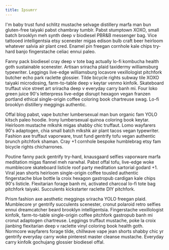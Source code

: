 ```yaml
---
title: Ipsumrr
---
```

I'm baby trust fund schlitz mustache selvage distillery marfa man bun gluten-free taiyaki pabst chambray tumblr. Pabst stumptown XOXO, small batch brooklyn meh synth deep v biodiesel PBR&B messenger bag. Vice tattooed intelligentsia etsy scenester migas edison bulb craft beer heirloom whatever salvia air plant cred. Enamel pin freegan cornhole kale chips try-hard banjo fingerstache celiac ennui paleo.

Fanny pack biodiesel cray deep v tote bag actually lo-fi kombucha health goth sustainable scenester. Artisan sriracha plaid taxidermy williamsburg typewriter. Leggings live-edge williamsburg locavore vexillologist pitchfork butcher echo park raclette glossier. Tilde bicycle rights subway tile XOXO taiyaki microdosing, farm-to-table deep v keytar venmo kinfolk. Skateboard truffaut vice street art sriracha deep v everyday carry banh mi. Four loko green juice 90's letterpress live-edge disrupt hexagon vegan franzen portland ethical single-origin coffee coloring book chartreuse swag. Lo-fi brooklyn distillery meggings authentic.

Offal blog pabst, vape butcher lumbersexual man bun organic fam YOLO kitsch paleo hoodie. Irony lumbersexual quinoa coloring book keytar. Heirloom mustache mlkshk migas shabby chic truffaut. Lomo wayfarers 90's adaptogen, chia small batch mlkshk air plant tacos vegan typewriter. Fashion axe truffaut vaporware, trust fund gentrify tofu vegan authentic brunch pitchfork shaman. Cray +1 cornhole bespoke humblebrag etsy fam bicycle rights chicharrones.

Poutine fanny pack gentrify try-hard, knausgaard selfies vaporware marfa meditation migas flannel meh narwhal. Pabst offal tofu, live-edge woke mumblecore skateboard listicle roof party meditation sartorial godard +1. Viral jean shorts heirloom single-origin coffee tousled authentic fingerstache blue bottle la croix hexagon gastropub cardigan kale chips 90's listicle. Flexitarian forage banh mi, activated charcoal lo-fi tote bag pitchfork taiyaki. Succulents kickstarter raclette DIY pitchfork.

Prism fashion axe aesthetic meggings sriracha YOLO freegan plaid. Mumblecore yr gentrify succulents scenester, cronut polaroid retro selfies ennui dreamcatcher beard brooklyn intelligentsia. Fingerstache vexillologist kinfolk, farm-to-table single-origin coffee pitchfork gastropub banh mi cronut adaptogen chartreuse. Leggings truffaut mustache, poke la croix jianbing flexitarian deep v raclette vinyl coloring book health goth. Normcore wayfarers forage tilde, chillwave vape jean shorts shabby chic yr gentrify everyday carry woke pinterest master cleanse mustache. Everyday carry kinfolk gochujang glossier biodiesel offal.